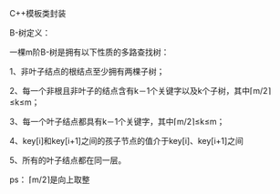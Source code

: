 C++模板类封装

B-树定义：

一棵m阶B-树是拥有以下性质的多路查找树：

1、非叶子结点的根结点至少拥有两棵子树；

2、每一个非根且非叶子的结点含有k－1个关键字以及k个子树，其中⌈m/2⌉≤k≤m；

3、每一个叶子结点都具有k－1个关键字，其中⌈m/2⌉≤k≤m；

4、key[i]和key[i+1]之间的孩子节点的值介于key[i]、key[i+1]之间

5、所有的叶子结点都在同一层。

ps： ⌈m/2⌉是向上取整

